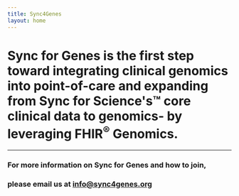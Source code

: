 ```yaml
---
title: Sync4Genes
layout: home
---
```


# Sync for Genes is the first step toward integrating clinical genomics into point-of-care and expanding from Sync for Science's™ core clinical data to genomics-  by leveraging FHIR<sup>®</sup> Genomics. 

-------

### For more information on Sync for Genes and how to join,

### please email us at  [info@sync4genes.org](info@sync4genes.org)